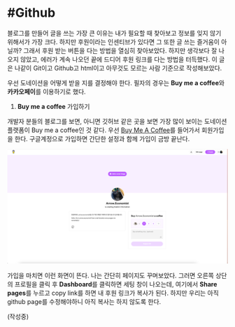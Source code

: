# #Github

블로그를 만들어 글을 쓰는 가장 큰 이유는 내가 필요할 때 찾아보고 정보를 잊지 않기 위해서가 가장 크다. 하지만 후원이라는 인센티브가 있다면 그 또한 글 쓰는 즐거움이 아닐까? 그래서 후원 받는 버튼을 다는 방법을 열심히 찾아보았다. 하지만 생각보다 잘 나오지 않았고, 에러가 계속 나오던 끝에 드디어 후원 링크를 다는 방법을 터득했다. 이 글은 나같이 Git이고 Github고 html이고 아무것도 모르는 사람 기준으로 작성해보았다.

우선 도네이션을 어떻게 받을 지를 결정해야 한다. 필자의 경우는 **Buy me a coffee**와 **카카오페이**를 이용하기로 했다.

1. **Buy me a coffee** 가입하기

개발자 분들의 블로그를 보면, 아니면 깃허브 같은 곳을 보면 가장 많이 보이는 도네이션 플랫폼이 Buy me a coffee인 것 같다. 우선 [Buy Me A Coffee](https://www.buymeacoffee.com/signup)를 들어가서 회원가입을 한다. 구글계정으로 가입하면 간단한 설정과 함께 가입이 금방 끝난다.

![가입된 모습](https://raw.githubusercontent.com/arrow-economist/arrow-economist.github.io/master/images/Donation1.png)

가입을 마치면 이런 화면이 뜬다. 나는 간단히 페이지도 꾸며보았다. 그러면 오른쪽 상단의 프로필을 클릭 후 **Dashboard**를 클릭하면 세팅 창이 나오는데, 여기에서 **Share pages**를 누르고 copy link를 하면 내 후원 링크가 복사가 된다. 하지만 우리는 아직 github page를 수정해야하니 아직 복사는 하지 않도록 한다.

(작성중)
<!--stackedit_data:
eyJoaXN0b3J5IjpbODE2MTY1OTIsLTExMTIyMjQzMDUsLTE5Mj
M2MjEwMjBdfQ==
-->
